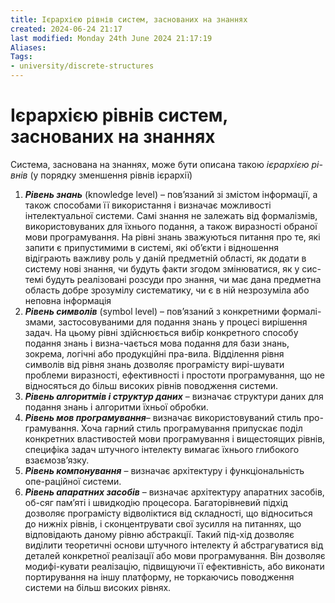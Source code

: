 ```yaml
---
title: Ієрархією рівнів систем, заснованих на знаннях
created: 2024-06-24 21:17
last modified: Monday 24th June 2024 21:17:19
Aliases:
Tags:
- university/discrete-structures
---
```

# Ієрархією рівнів систем, заснованих на знаннях

Система, заснована на знаннях, може бути описана такою _ієрархією рі-внів_ (у порядку зменшення рівнів ієрархії)
1. **_Рівень знань_** (knowledge level) – пов’язаний зі змістом інформації, а також способами її використання і визначає можливості інтелектуальної системи. Самі знання не залежать від формалізмів, використовуваних для їхнього подання, а також виразності обраної мови програмування. На рівні знань зважуються питання про те, які запити є припустимими в системі, які об’єкти і відношення відіграють важливу роль у даній предметній області, як додати в систему нові знання, чи будуть факти згодом змінюватися, як у сис-темі будуть реалізовані розсуди про знання, чи має дана предметна область добре зрозумілу систематику, чи є в ній незрозуміла або неповна інформація
2. **_Рівень символів_** (symbol level) – пов’язаний з конкретними формалі-змами, застосовуваними для подання знань у процесі вирішення задач. На цьому рівні здійснюється вибір конкретного способу подання знань і визна-чається мова подання для бази знань, зокрема, логічні або продукційні пра-вила. Відділення рівня символів від рівня знань дозволяє програмісту вирі-шувати проблеми виразності, ефективності і простоти програмування, що не відносяться до більш високих рівнів поводження системи.
3. **_Рівень алгоритмів і структур даних_** – визначає структури даних для подання знань і алгоритми їхньої обробки.
4. **_Рівень мов програмування_**– визначає використовуваний стиль про-грамування. Хоча гарний стиль програмування припускає поділ конкретних властивостей мови програмування і вищестоящих рівнів, специфіка задач штучного інтелекту вимагає їхнього глибокого взаємозв’язку.
5. **_Рівень компонування_** – визначає архітектуру і функціональність опе-раційної системи.
6. **_Рівень апаратних засобів_** – визначає архітектуру апаратних засобів, об-сяг пам’яті і швидкодію процесора. Багаторівневий підхід дозволяє програмісту відволіктися від складності, що відноситься до нижніх рівнів, і сконцентрувати свої зусилля на питаннях, що відповідають даному рівню абстракції. Такий під-хід дозволяє виділити теоретичні основи штучного інтелекту й абстрагуватися від деталей конкретної реалізації або мови програмування. Він дозволяє модифі-кувати реалізацію, підвищуючи її ефективність, або виконати портирування на іншу платформу, не торкаючись поводження системи на більш високих рівнях.